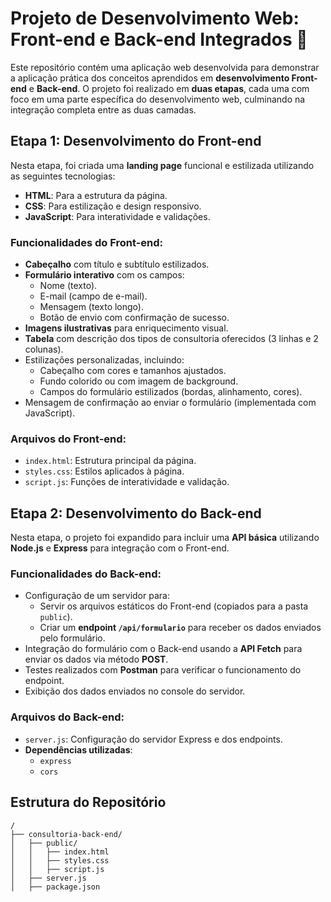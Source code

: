 # Projeto de Desenvolvimento Web: Front-end e Back-end Integrados 🚀

Este repositório contém uma aplicação web desenvolvida para demonstrar a aplicação prática dos conceitos aprendidos em **desenvolvimento Front-end** e **Back-end**. O projeto foi realizado em **duas etapas**, cada uma com foco em uma parte específica do desenvolvimento web, culminando na integração completa entre as duas camadas.  

## Etapa 1: Desenvolvimento do Front-end  
Nesta etapa, foi criada uma **landing page** funcional e estilizada utilizando as seguintes tecnologias:  
- **HTML**: Para a estrutura da página.  
- **CSS**: Para estilização e design responsivo.  
- **JavaScript**: Para interatividade e validações.  

### Funcionalidades do Front-end:  
- **Cabeçalho** com título e subtítulo estilizados.  
- **Formulário interativo** com os campos:  
  - Nome (texto).  
  - E-mail (campo de e-mail).  
  - Mensagem (texto longo).  
  - Botão de envio com confirmação de sucesso.  
- **Imagens ilustrativas** para enriquecimento visual.  
- **Tabela** com descrição dos tipos de consultoria oferecidos (3 linhas e 2 colunas).  
- Estilizações personalizadas, incluindo:  
  - Cabeçalho com cores e tamanhos ajustados.  
  - Fundo colorido ou com imagem de background.  
  - Campos do formulário estilizados (bordas, alinhamento, cores).  
- Mensagem de confirmação ao enviar o formulário (implementada com JavaScript).  

### Arquivos do Front-end:  
- `index.html`: Estrutura principal da página.  
- `styles.css`: Estilos aplicados à página.  
- `script.js`: Funções de interatividade e validação.  

## Etapa 2: Desenvolvimento do Back-end  
Nesta etapa, o projeto foi expandido para incluir uma **API básica** utilizando **Node.js** e **Express** para integração com o Front-end.  

### Funcionalidades do Back-end:  
- Configuração de um servidor para:  
  - Servir os arquivos estáticos do Front-end (copiados para a pasta `public`).  
  - Criar um **endpoint `/api/formulario`** para receber os dados enviados pelo formulário.  
- Integração do formulário com o Back-end usando a **API Fetch** para enviar os dados via método **POST**.  
- Testes realizados com **Postman** para verificar o funcionamento do endpoint.  
- Exibição dos dados enviados no console do servidor.  

### Arquivos do Back-end:  
- `server.js`: Configuração do servidor Express e dos endpoints.  
- **Dependências utilizadas**:  
  - `express`  
  - `cors`  

## Estrutura do Repositório  
```plaintext
/
├── consultoria-back-end/
│   ├── public/
│   │   ├── index.html
│   │   ├── styles.css
│   │   ├── script.js
│   ├── server.js
│   ├── package.json

